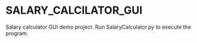 # SALARY_CALCILATOR_GUI
Salary calculator GUI demo project. Run SalaryCalculator.py to execute the program.
